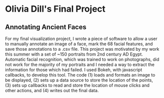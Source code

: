 # Olivia Dill's Final Project

## Annotating Ancient Faces

For my final visualization project, I wrote a piece of software to allow a user to manually annotate an image of a face, mark the 68 facial features, and save those annotations to a .csv file. This project was motivated by my work this summer with a set of ~150 portraits from 2nd century AD Egypt.  Automatic facial recognition, which was trained to work on photographs, did not work for the majority of my portraits and I needed a way to extract the information for those which had failed.  I used Bokeh, with javascript callbacks, to develop this tool. The code (1) loads and formats an image to be displayed, (2) sets up a data source to store the location of the points, (3) sets up callbacks to read and store the location of mouse clicks and other actions, and (4) writes out the final data. 